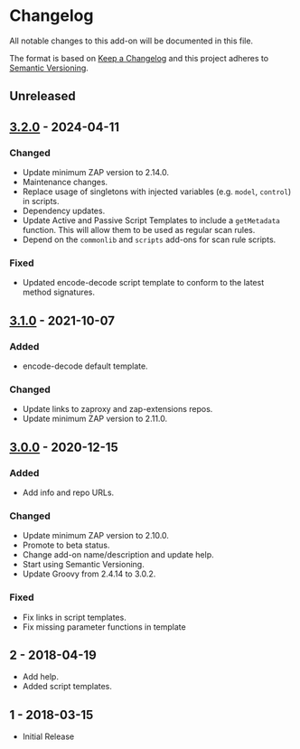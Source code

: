 # Changelog
All notable changes to this add-on will be documented in this file.

The format is based on [Keep a Changelog](https://keepachangelog.com/en/1.0.0/)
and this project adheres to [Semantic Versioning](https://semver.org/spec/v2.0.0.html).

## Unreleased


## [3.2.0] - 2024-04-11
### Changed
- Update minimum ZAP version to 2.14.0.
- Maintenance changes.
- Replace usage of singletons with injected variables (e.g. `model`, `control`) in scripts.
- Dependency updates.
- Update Active and Passive Script Templates to include a `getMetadata` function. This will allow them to be used as regular scan rules.
- Depend on the `commonlib` and `scripts` add-ons for scan rule scripts.

### Fixed
- Updated encode-decode script template to conform to the latest method signatures.

## [3.1.0] - 2021-10-07
### Added
- encode-decode default template.

### Changed
- Update links to zaproxy and zap-extensions repos.
- Update minimum ZAP version to 2.11.0.

## [3.0.0] - 2020-12-15
### Added
- Add info and repo URLs.

### Changed
- Update minimum ZAP version to 2.10.0.
- Promote to beta status.
- Change add-on name/description and update help.
- Start using Semantic Versioning.
- Update Groovy from 2.4.14 to 3.0.2.

### Fixed
- Fix links in script templates.
- Fix missing parameter functions in template

## 2 - 2018-04-19

- Add help.
- Added script templates.

## 1 - 2018-03-15

- Initial Release

[3.2.0]: https://github.com/zaproxy/zap-extensions/releases/groovy-v3.2.0
[3.1.0]: https://github.com/zaproxy/zap-extensions/releases/groovy-v3.1.0
[3.0.0]: https://github.com/zaproxy/zap-extensions/releases/groovy-v3.0.0
